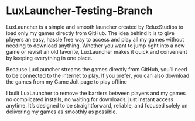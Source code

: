 # LuxLauncher-Testing-Branch
LuxLauncher is a simple and smooth launcher created by ReluxStudios to load only my games directly from GitHub. The idea behind it is to give players an easy, hassle free way to access and play all my games without needing to download anything. Whether you want to jump right into a new game or revisit an old favorite, LuxLauncher makes it quick and convenient by keeping everything in one place.

Because LuxLauncher streams the games directly from GitHub, you’ll need to be connected to the internet to play. If you prefer, you can also download the games from my Game Jolt page to play offline

I built LuxLauncher to remove the barriers between players and my games no complicated installs, no waiting for downloads, just instant access anytime. It’s designed to be straightforward, reliable, and focused solely on delivering my games as smoothly as possible.
